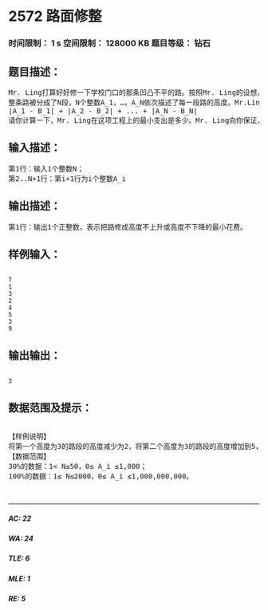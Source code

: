 # 2572 路面修整   
### 时间限制： 1 s     空间限制： 128000 KB     题目等级： 钻石  
## 题目描述：  

<pre>
Mr. Ling打算好好修一下学校门口的那条凹凸不平的路。按照Mr. Ling的设想，修好后的路面高度应当单调上升或单调下降，也就是说，高度上升与高度下降的路段不能同时出现在修好的路中。
整条路被分成了N段，N个整数A_1，…，A_N依次描述了每一段路的高度。Mr.Ling希望找到一个恰好含N个元素的不上升或不下降序列B_1，...，B_N，作为修过的路中每个路段的高度。由于将每一段路垫高或挖低一个单位的花费相同，修路的总支出可以表示为：
|A_1 - B_1| + |A_2 - B_2| + ... + |A_N - B_N|
请你计算一下，Mr. Ling在这项工程上的最小支出是多少。Mr. Ling向你保证，这个支出不会超过2^31-1。
</pre>
  
  
## 输入描述：  

<pre>
第1行：输入1个整数N；
第2..N+1行：第i+1行为i个整数A_i
</pre>
  
  
## 输出描述：  

<pre>
第1行：输出1个正整数，表示把路修成高度不上升或高度不下降的最小花费。
</pre>
  
  
## 样例输入：  

<pre><code>
7
1
3
2
4
5
3
9
</code></pre>
  
  
## 输出输出：  

<pre><code>
3
</code></pre>
  
  
## 数据范围及提示：  

<pre>

【样例说明】
将第一个高度为3的路段的高度减少为2，将第二个高度为3的路段的高度增加到5，总花费为|2-3|+|5-3| = 3，并且各路段的高度为一个不下降序列1，2，2，4，5，5，9。
【数据范围】
30%的数据：1< N≤50，0≤ A_i ≤1,000；
100%的数据：1≤ N≤2000，0≤ A_i ≤1,000,000,000。
 

</pre>
  
  
***  

##### AC: 22  
##### WA: 24  
##### TLE: 6  
##### MLE: 1  
##### RE: 5  
